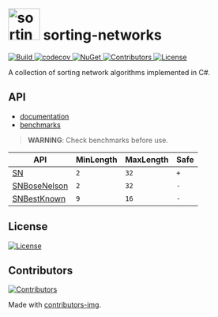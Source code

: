 <h1>
<img src="/icon.png" alt="sorting-networks" width="64"/>
sorting-networks
</h1>
<p align="left">
    <a href="https://github.com/petarpetrovt/sorting-networks/actions?query=workflow%3ABuild" alt="Build">
        <img alt="Build" src="https://github.com/petarpetrovt/sorting-networks/workflows/Build/badge.svg?branch=master" />
    </a>
    <a href="https://codecov.io/gh/petarpetrovt/sorting-networks" alt="codecov">
        <img alt="codecov" src="https://codecov.io/gh/petarpetrovt/sorting-networks/branch/master/graph/badge.svg?token=nzdk7N3iVY" />
    </a>
    <a href="https://www.nuget.org/packages/SortingNetworks" alt="NuGet">
        <img alt="NuGet" src="https://img.shields.io/nuget/v/SortingNetworks.svg" />
    </a>
    <a href="https://github.com/petarpetrovt/sorting-networks/graphs/contributors" alt="Contributors">
        <img alt="Contributors" src="https://img.shields.io/github/contributors/petarpetrovt/sorting-networks?label=Contributors">
    </a>
    <a href="https://app.fossa.com/projects/git%2Bgithub.com%2Fpetarpetrovt%2Fsorting-networks?ref=badge_shield" alt="License">
        <img alt="License" src="https://app.fossa.com/api/projects/git%2Bgithub.com%2Fpetarpetrovt%2Fsorting-networks.svg?type=shield">
    </a>
</p>

A collection of sorting network algorithms implemented in C#.

## API

* [documentation](docs/api/SortingNetworks.md)
* [benchmarks](docs/benchmarks/README.md)

>  **WARNING**: Check benchmarks before use.

| API | MinLength | MaxLength | Safe |
| --- | ----------| --------- | ------ |
| [SN](docs/api/SortingNetworks-SN.md#Methods) | `2` | `32` | `+` |
| [SNBoseNelson](docs/api/SortingNetworks-SNBoseNelson.md#Methods) | `2` | `32` | `-` |
| [SNBestKnown](docs/api/SortingNetworks-SNBestKnown.md#Methods) | `9` | `16` | `-` |

## License
<a href="https://app.fossa.com/projects/git%2Bgithub.com%2Fpetarpetrovt%2Fsorting-networks?ref=badge_large">
  <img alt="License" src="https://app.fossa.com/api/projects/git%2Bgithub.com%2Fpetarpetrovt%2Fsorting-networks.svg?type=large" />
</a>

## Contributors
<a href="https://github.com/petarpetrovt/sorting-networks/graphs/contributors">
  <img alt="Contributors" src="https://contributors-img.web.app/image?repo=petarpetrovt/sorting-networks" />
</a>

Made with [contributors-img](https://contributors-img.web.app).
